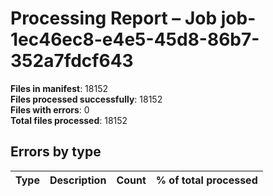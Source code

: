 # Processing Report – Job job-1ec46ec8-e4e5-45d8-86b7-352a7fdcf643

**Files in manifest**: 18152  
**Files processed successfully**: 18152  
**Files with errors**: 0  
**Total files processed**: 18152  

## Errors by type

| Type | Description | Count | % of total processed |
| :--: | ----------- | -------: | ---------------------: |

